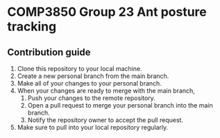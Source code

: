 # COMP3850 Group 23 Ant posture tracking

## Contribution guide
1. Clone this repository to your local machine.
2. Create a new personal branch from the main branch.
3. Make all of your changes to your personal branch.
4. When your changes are ready to merge with the main branch,
    1. Push your changes to the remote repository.
    2. Open a pull request to merge your personal branch into the main branch.
    3. Notify the repository owner to accept the pull request.
5. Make sure to pull into your local repository regularly.